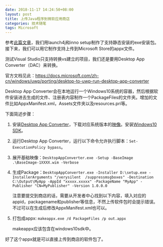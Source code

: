 ```yaml
---
date: 2018-11-17 14:24:50+08:00
layout: post
title: 上传Java程序到微软应用商店
categories: 技术随笔
tags: Microsoft
---
```


参考[此篇文章](/package-java-programs/)，我们用launch4j和inno setup制作了支持静态安装的exe安装包。接下来，我们可以用它制作支持上传到Microsoft Store的appx文件。

测试Visual Studio只支持转换vs建立的项目，我们还是要用Desktop App Converter（DAC）来转换。

官方文档见此：<https://docs.microsoft.com/zh-cn/windows/uwp/porting/desktop-to-uwp-run-desktop-app-converter>

Desktop App Converter会在本地运行一个Windows10系统的容器，然后根据软件安装进去生成的文件、注册表内容制作一个PackageFiles的文件夹。增加的文件比如AppxManifest.xml，Assets文件夹以及resources.pri等。

下面简述步骤：

1. 安装[Desktop App Converter](https://aka.ms/converter)，下载对应系统版本的[映像](https://aka.ms/converterimages)。安装[Windows10 SDK](https://go.microsoft.com/fwlink/?linkid=821375)。
2. 运行Desktop App Converter，运行以下命令允许执行脚本：`Set-ExecutionPolicy bypass`。
3. 展开基础映像：`DesktopAppConverter.exe -Setup -BaseImage .\BaseImage-1XXXX.wim -Verbose`
4. 生成Package：`DesktopAppConverter.exe -Installer D:\setup.exe -InstallerArguments "/verysilent  /suppressmsgboxes" -Destination C:\Output\MyApp -AppId "xxxxx.xxxxx" -PackageName "MyApp" -Publisher "CN=MyPublisher" -Version 1.0.0.0`

    注意要提交到商店的话，需要从开发者中心找到以下内容，填入对应的appid，packagename和publisher等信息，不然上传软件包时会提示错误。不过可以在生成后修改AppxManifest.xml也可以。
    
5. 打包成appx: `makeappx.exe /d PackageFiles /p out.appx`
    
    makeappx应该包含在windows10sdk中。

    
    
好了这个appx就是可以直接上传到商店的软件包了。